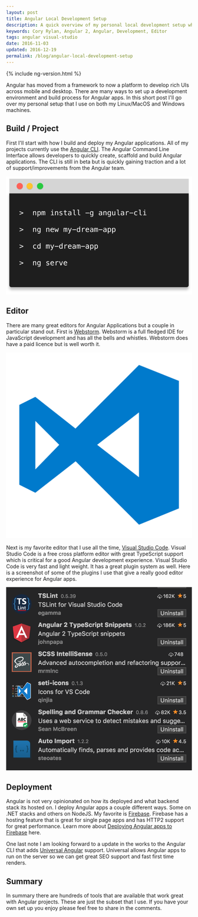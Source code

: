 ```yaml
---
layout: post
title: Angular Local Development Setup
description: A quick overview of my personal local development setup when building Angular applications
keywords: Cory Rylan, Angular 2, Angular, Development, Editor
tags: angular visual-studio
date: 2016-11-03
updated: 2016-12-19
permalink: /blog/angular-local-development-setup
---
```


{% include ng-version.html %}

Angular has moved from a framework to now a platform to develop rich UIs across mobile
and desktop. There are many ways to set up a development environment and build process for 
Angular apps. In this short post I'll go over my personal setup that I use on both my Linux/MacOS and Windows
machines.

## Build / Project 

First I'll start with how I build and deploy my Angular applications. All of my projects
currently use the <a href="https://cli.angular.io">Angular CLI</a>. The Angular Command Line Interface
allows developers to quickly create, scaffold and build Angular applications. The CLI is still 
in beta but is quickly gaining traction and a lot of support/improvements from the Angular team.

<img src="/assets/images/posts/2016-11-03-angular-local-development-setup/angular-cli.svg" bp-layout="full-width 4--max float-center" alt="Angular CLI" />

## Editor

There are many great editors for Angular Applications but a couple in particular stand out. 
First is <a href="https://www.jetbrains.com/webstorm/">Webstorm</a>. Webstorm is a full fledged
IDE for JavaScript development and has all the bells and whistles. Webstorm does have a paid licence 
but is well worth it. 

<img src="/assets/images/posts/2016-11-03-angular-local-development-setup/visual-studio-code.png" bp-layout="full-width 3--max float-center" alt="Angular CLI" />

Next is my favorite editor that I use all the time, 
<a href="https://code.visualstudio.com/">Visual Studio Code</a>. Visual Studio Code is a free cross platform editor 
with great TypeScript support which is critical for a good Angular development experience. Visual Studio Code is very fast and
light weight. It has a great plugin system as well. Here is a screenshot of some of the plugins I use that give a really 
good editor experience for Angular apps.

<img src="/assets/images/posts/2016-11-03-angular-local-development-setup/visual-studio-code-plugins-angular.png" bp-layout="full-width 4--max float-center" alt="Angular CLI" />

## Deployment

Angular is not very opinionated on how its deployed and what backend stack its hosted on.
I deploy Angular apps a couple different ways. Some on .NET stacks and others on NodeJS. 
My favorite is <a href="https://firebase.google.io">Firebase</a>. Firebase has a hosting feature 
that is great for single page apps and has HTTP2 support for great performance. Learn more
about <a href="/blog/deploy-angular-cli-apps-to-firebase">Deploying Angular apps to Firebase</a> here.

One last note I am looking forward to a update in the works to the Angular CLI that 
adds <a href="https://universal.angular.io">Universal Angular</a> support. Universal allows
Angular apps to run on the server so we can get great SEO support and fast first time renders.

## Summary

In summary there are hundreds of tools that are available that work great with Angular projects. These are
just the subset that I use. If you have your own set up you enjoy please feel free to share in the comments.
